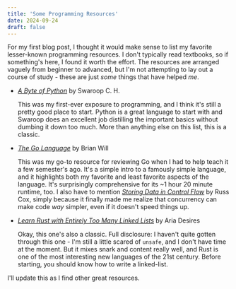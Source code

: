```yaml
---
title: 'Some Programming Resources'
date: 2024-09-24
draft: false
---
```


For my first blog post, I thought it would make sense to list my favorite lesser-known programming resources. I don't typically read textbooks, so if something's here, I found it worth the effort.
The resources are arranged vaguely from beginner to advanced, but I'm not attempting to lay out a course of study - these are just *some* things that have helped *me*.

- [*A Byte of Python*](https://python.swaroopch.com/) by Swaroop C. H.

    This was my first-ever exposure to programming, and I think it's still a pretty good place to start. Python is a great language to start with and Swaroop does an excellent job distilling the important basics without dumbing it down too much. More than anything else on this list, this is a classic.
- [*The Go Language*](https://www.youtube.com/playlist?list=PLIbUZ3URbL0Hn-2v6oB9nMfIfJPYDY9Nv) by Brian Will
    
    This was my go-to resource for reviewing Go when I had to help teach it a few semester's ago. It's a simple intro to a famously simple language, and it highlights both my favorite and least favorite  aspects of the language. It's surprisingly comprehensive for its ~1 hour 20 minute runtime, too. I also have to mention [*Storing Data in Control Flow*](https://research.swtch.com/pcdata) by Russ Cox, simply because it finally made me realize that concurrency can make code *way* simpler, even if it doesn't speed things up.
- [*Learn Rust with Entirely Too Many Linked Lists*](https://rust-unofficial.github.io/too-many-lists/) by Aria Desires

    Okay, this one's also a classic. Full disclosure: I haven't quite gotten through this one - I'm still a little scared of `unsafe`, and I don't have time at the moment. But it mixes snark and content really well, and Rust is one of the most interesting new languages of the 21st century. Before starting, you should know how to write a linked-list.

I'll update this as I find other great resources.